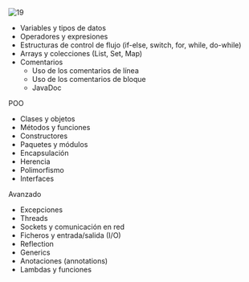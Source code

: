 ![19](https://user-images.githubusercontent.com/75398496/222225973-9a5821d6-e61b-480f-a554-fb06aed6ea14.png)

- Variables y tipos de datos
- Operadores y expresiones
- Estructuras de control de flujo (if-else, switch, for, while, do-while)
- Arrays y colecciones (List, Set, Map)
- Comentarios
    - Uso de los comentarios de línea
    - Uso de los comentarios de bloque
    - JavaDoc

POO
- Clases y objetos
- Métodos y funciones
- Constructores
- Paquetes y módulos
- Encapsulación
- Herencia
- Polimorfismo
- Interfaces

Avanzado
- Excepciones
- Threads
- Sockets y comunicación en red
- Ficheros y entrada/salida (I/O)
- Reflection
- Generics
- Anotaciones (annotations)
- Lambdas y funciones
